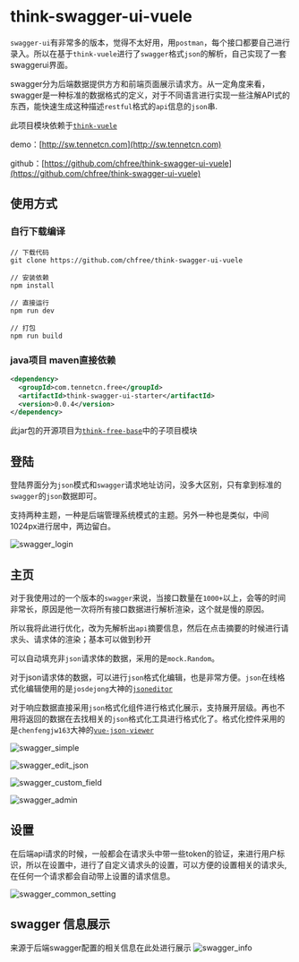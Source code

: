 # think-swagger-ui-vuele
`swagger-ui`有非常多的版本，觉得不太好用，用`postman`，每个接口都要自己进行录入。所以在基于`think-vuele`进行了`swagger`格式`json`的解析，自己实现了一套swaggerui界面。

swagger分为后端数据提供方方和前端页面展示请求方。从一定角度来看，swagger是一种标准的数据格式的定义，对于不同语言进行实现一些注解API式的东西，能快速生成这种描述`restful`格式的`api`信息的`json`串.

此项目模块依赖于[`think-vuele`](http://vuele.tennetcn.com)

demo：[http://sw.tennetcn.com](http://sw.tennetcn.com)

github：[https://github.com/chfree/think-swagger-ui-vuele](https://github.com/chfree/think-swagger-ui-vuele)

## 使用方式
### 自行下载编译
```shell
// 下载代码
git clone https://github.com/chfree/think-swagger-ui-vuele

// 安装依赖
npm install

// 直接运行
npm run dev

// 打包
npm run build
```

### java项目 maven直接依赖
```xml
<dependency>
  <groupId>com.tennetcn.free</groupId>
  <artifactId>think-swagger-ui-starter</artifactId>
  <version>0.0.4</version>
</dependency>
```
此jar包的开源项目为[`think-free-base`](https://github.com/chfree/think-free-base/tree/master/think-swagger-ui-starter)中的子项目模块




## 登陆
登陆界面分为`json`模式和`swagger`请求地址访问，没多大区别，只有拿到标准的`swagger`的`json`数据即可。

支持两种主题，一种是后端管理系统模式的主题。另外一种也是类似，中间1024px进行居中，两边留白。

![swagger_login](http://bedimage.tennetcn.com/tennetcn.com/images/swagger_login.png)

## 主页
对于我使用过的一个版本的`swagger`来说，当接口数量在`1000+`以上，会等的时间非常长，原因是他一次将所有接口数据进行解析渲染，这个就是慢的原因。

所以我将此进行优化，改为先解析出`api`摘要信息，然后在点击摘要的时候进行请求头、请求体的渲染；基本可以做到秒开

可以自动填充非`json`请求体的数据，采用的是`mock.Random`。

对于json请求体的数据，可以进行`json`格式化编辑，也是非常方便。`json`在线格式化编辑使用的是`josdejong`大神的[`jsoneditor`](https://github.com/josdejong/jsoneditor)

对于响应数据直接采用`json`格式化组件进行格式化展示，支持展开层级。再也不用将返回的数据在去找相关的`json`格式化工具进行格式化了。格式化控件采用的是`chenfengjw163`大神的[`vue-json-viewer`](https://github.com/chenfengjw163/vue-json-viewer)

![swagger_simple](http://bedimage.tennetcn.com/tennetcn.com/images/swagger_simple.png)

![swagger_edit_json](http://bedimage.tennetcn.com/tennetcn.com/images/swagger_edit_json.png)

![swagger_custom_field](http://bedimage.tennetcn.com/tennetcn.com/images/swagger_custom_field.png)

![swagger_admin](http://bedimage.tennetcn.com/tennetcn.com/images/swagger_admin.png)

## 设置
在后端api请求的时候，一般都会在请求头中带一些token的验证，来进行用户标识，所以在设置中，进行了自定义请求头的设置，可以方便的设置相关的请求头,在任何一个请求都会自动带上设置的请求信息。

![swagger_common_setting](http://bedimage.tennetcn.com/tennetcn.com/images/swagger_common_setting.png)

## swagger 信息展示
来源于后端swagger配置的相关信息在此处进行展示
![swagger_info](http://bedimage.tennetcn.com/tennetcn.com/images/swagger_info.png)
